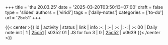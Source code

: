 +++
title = 'thu 20.03.25'
date = '2025-03-20T03:50:13+07:00'
draft = false
type = 'slides'
authors = ['viridi']
tags = ['daily-notes']
categories = ['to-do']
url = '25c51'
+++

{{< center >}}
id | activity | status | link | info
:-: | :- | :-: | :-: | :-:
00 | Daily note init | 1 | [25c51](/notes/25c51) | s0352
01 | JS for fun 3    | 0 | [25c52](/notes/25c52) | u0639
{{< /center >}}

